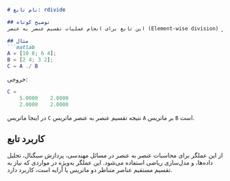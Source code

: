```markdown
# نام تابع: rdivide

## توضیح کوتاه
این تابع برای انجام عملیات تقسیم عنصر به عنصر (Element-wise division) بین دو ماتریس یا یک ماتریس و یک عدد اسکالر استفاده می‌شود. در MATLAB، عملگر `./` برای تقسیم عنصر به عنصر به کار می‌رود و نیازی به تابع جداگانه نیست.

## مثال
```matlab
A = [10 8; 6 4];
B = [2 4; 3 2];
C = A ./ B
```

خروجی:
```matlab
C =
    5.0000    2.0000
    2.0000    2.0000
```

در اینجا ماتریس `C` نتیجه تقسیم عنصر به عنصر ماتریس `A` بر ماتریس `B` است.

## کاربرد تابع
از این عملگر برای محاسبات عنصر به عنصر در مسائل مهندسی، پردازش سیگنال، تحلیل داده‌ها، و مدل‌سازی ریاضی استفاده می‌شود. این عملگر به‌ویژه در مواردی که نیاز به تقسیم مستقیم عناصر متناظر دو ماتریس یا آرایه است، کاربرد دارد.
```